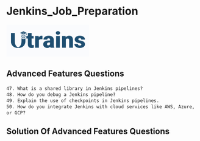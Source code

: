 # Jenkins_Job_Preparation

![alt text](../.assets\image.png)


## Advanced Features Questions

    47. What is a shared library in Jenkins pipelines?
    48. How do you debug a Jenkins pipeline?
    49. Explain the use of checkpoints in Jenkins pipelines.
    50. How do you integrate Jenkins with cloud services like AWS, Azure, or GCP?
## Solution Of Advanced Features Questions

